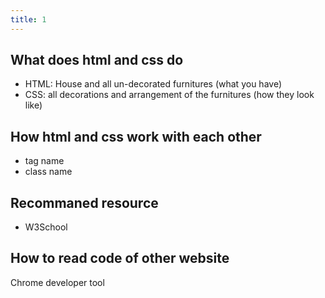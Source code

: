```yaml
---
title: 1
---
```








## What does html and css do

* HTML: House and all un-decorated furnitures (what you have)
* CSS: all decorations and arrangement of the furnitures (how they look like)

## How html and css work with each other
* tag name
* class name

## Recommaned resource
* W3School

## How to read code of other website
Chrome developer tool




